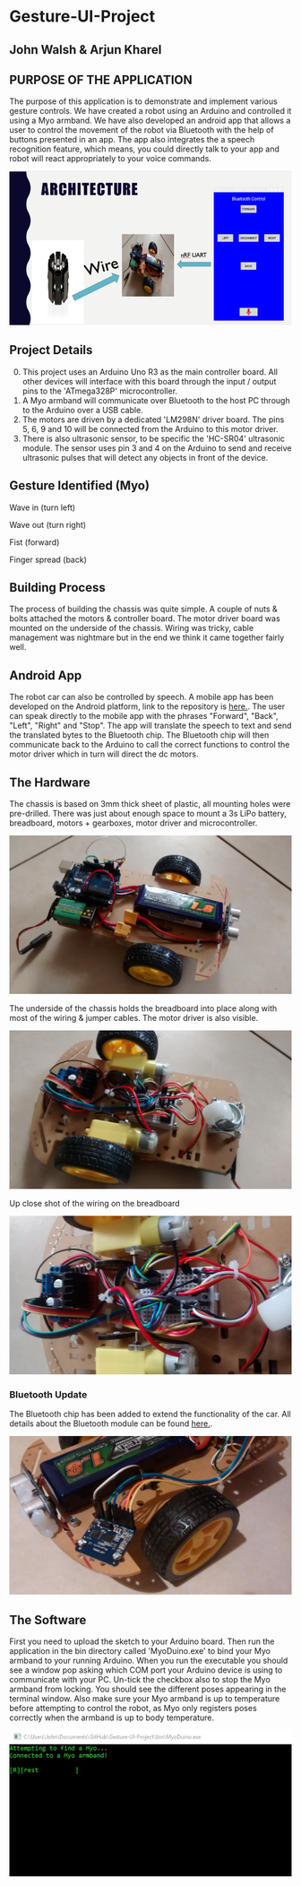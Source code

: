 # Gesture-UI-Project
## John Walsh & Arjun Kharel

PURPOSE OF THE APPLICATION
---------------
The purpose of this application is to demonstrate and implement various gesture controls. We have created a robot using an Arduino and controlled it using a Myo armband. We have also developed an android app that allows a user to control the movement of the robot via Bluetooth with the help of buttons presented in an app. The app also integrates the a speech recognition feature, which means, you could directly talk to your app and robot will react appropriately to your voice commands. 

![alt text](/images/gestureimg.PNG "Gestures")

Project Details
---------------
0. This project uses an Arduino Uno R3 as the main controller board. All other devices will interface with this board through the input / output pins to the 'ATmega328P' microcontroller.
0. A Myo armband will communicate over Bluetooth to the host PC through to the Arduino over a USB cable.
0. The motors are driven by a dedicated 'LM298N' driver board. The pins 5, 6, 9 and 10 will be connected from the Arduino to this motor driver.
0. There is also ultrasonic sensor, to be specific the 'HC-SR04' ultrasonic module. The sensor uses pin 3 and 4 on the Arduino to send and receive ultrasonic pulses that will detect any objects in front of the device.

Gesture Identified (Myo)
-----------------
Wave in (turn left)

Wave out (turn right)

Fist (forward)

Finger spread (back)

Building Process
----------------
The process of building the chassis was quite simple. A couple of nuts & bolts attached the motors & controller board. The motor driver board was mounted on the underside of the chassis. Wiring was tricky, cable management was nightmare but in the end we think it came together fairly well.

## Android App
The robot car can also be controlled by speech. A mobile app has been developed on the Android platform, link to the repository is [here.](https://github.com/ultimatecodelab/Bluetooth-Controller-Arduino). The user can speak directly to the mobile app with the phrases "Forward", "Back", "Left", "Right" and "Stop". The app will translate the speech to text and send the translated bytes to the Bluetooth chip. The Bluetooth chip will then communicate back to the Arduino to call the correct functions to control the motor driver which in turn will direct the dc motors.

## The Hardware
The chassis is based on 3mm thick sheet of plastic, all mounting holes were pre-drilled. There was just about enough space to mount a 3s LiPo battery, breadboard, motors + gearboxes, motor driver and microcontroller.

![alt text](/images/image_1.jpg "Chassis Image 1")

The underside of the chassis holds the breadboard into place along with most of the wiring & jumper cables. The motor driver is also visible.

![alt text](/images/image_2.jpg "Chassis Image 2")

Up close shot of the wiring on the breadboard

![alt text](/images/image_3.jpg "Chassis Image 3")

### Bluetooth Update
The Bluetooth chip has been added to extend the functionality of the car. All details about the Bluetooth module can be found [here.](https://www.adafruit.com/product/1697).

![alt text](/images/image_5.jpg "Chassis Image 4")

## The Software
First you need to upload the sketch to your Arduino board. Then run the application in the bin directory called 'MyoDuino.exe' to bind your Myo armband to your running Arduino.  When you run the executable you should see a window pop asking which COM port your Arduino device is using to communicate with your PC. Un-tick the checkbox also to stop the Myo armband from locking. You should see the different poses appearing in the terminal window. Also make sure your Myo armband is up to temperature before attempting to control the robot, as Myo only registers poses correctly when the armband is up to body temperature.

![alt text](/images/image_4.jpg "Software Image 1")



